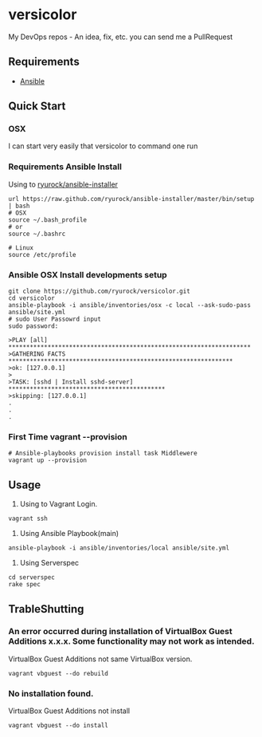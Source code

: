 versicolor
=================

My DevOps repos - An idea, fix, etc. you can send me a PullRequest

## Requirements

* [Ansible](http://docs.ansible.com/)

## Quick Start

### OSX

I can start very easily that versicolor to command one run

### Requirements Ansible Install

Using to [ryurock/ansible-installer](https://github.com/ryurock/ansible-installer)

```shell
url https://raw.github.com/ryurock/ansible-installer/master/bin/setup | bash
# OSX
source ~/.bash_profile
# or
source ~/.bashrc

# Linux
source /etc/profile
```

### Ansible OSX Install developments setup

```shell
git clone https://github.com/ryurock/versicolor.git
cd versicolor
ansible-playbook -i ansible/inventories/osx -c local --ask-sudo-pass ansible/site.yml
# sudo User Passowrd input
sudo password: 

>PLAY [all] ******************************************************************** 
>GATHERING FACTS *************************************************************** 
>ok: [127.0.0.1]
>
>TASK: [sshd | Install sshd-server] ******************************************** 
>skipping: [127.0.0.1]
.
.
.
```

### First Time vagrant --provision

```
# Ansible-playbooks provision install task Middlewere
vagrant up --provision
```

## Usage 

1. Using to Vagrant Login.
```
vagrant ssh
```

1. Using Ansible Playbook(main)
```
ansible-playbook -i ansible/inventories/local ansible/site.yml 
```

1. Using Serverspec
```
cd serverspec
rake spec
```

## TrableShutting

### An error occurred during installation of VirtualBox Guest Additions x.x.x. Some functionality may not work as intended.

VirtualBox Guest Additions not same VirtualBox version.

```
vagrant vbguest --do rebuild
```

### No installation found.

VirtualBox Guest Additions not install

```
vagrant vbguest --do install
```
